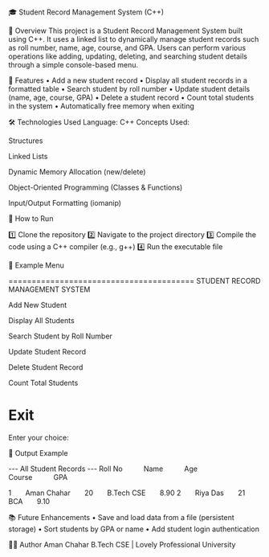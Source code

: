 🎓 Student Record Management System (C++)

📘 Overview
This project is a Student Record Management System built using C++. It uses a linked list to dynamically manage student records such as roll number, name, age, course, and GPA. Users can perform various operations like adding, updating, deleting, and searching student details through a simple console-based menu.

🧩 Features
• Add a new student record
• Display all student records in a formatted table
• Search student by roll number
• Update student details (name, age, course, GPA)
• Delete a student record
• Count total students in the system
• Automatically free memory when exiting

🛠️ Technologies Used
Language: C++
Concepts Used:

Structures

Linked Lists

Dynamic Memory Allocation (new/delete)

Object-Oriented Programming (Classes & Functions)

Input/Output Formatting (iomanip)

🚀 How to Run

1️⃣ Clone the repository
2️⃣ Navigate to the project directory
3️⃣ Compile the code using a C++ compiler (e.g., g++)
4️⃣ Run the executable file

🧠 Example Menu

========================================
STUDENT RECORD MANAGEMENT SYSTEM

Add New Student

Display All Students

Search Student by Roll Number

Update Student Record

Delete Student Record

Count Total Students

Exit
========================================
Enter your choice:

📄 Output Example

--- All Student Records ---
Roll No   Name   Age   Course   GPA

1  Aman Chahar  20  B.Tech CSE  8.90
2  Riya Das  21  BCA  9.10

📚 Future Enhancements
• Save and load data from a file (persistent storage)
• Sort students by GPA or name
• Add student login authentication

👨‍💻 Author
Aman Chahar
B.Tech CSE | Lovely Professional University
